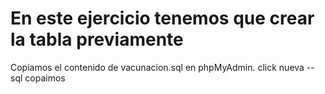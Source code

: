 # En este ejercicio tenemos que crear la tabla previamente
Copiamos el contenido de vacunacion.sql en phpMyAdmin.
click nueva -- sql
copaimos